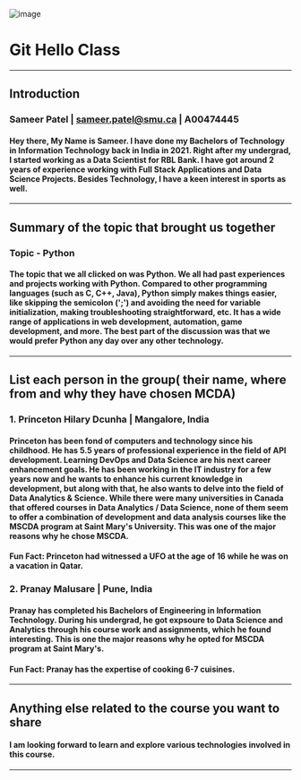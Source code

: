 ![image](https://github.com/A00474445/A00474445_MCDA5510/assets/144371607/f76c5d81-ae5b-4c84-a84b-fd27afd3b345)



# Git Hello Class
------------------------------------------------------------------------------------------
## Introduction
### Sameer Patel | sameer.patel@smu.ca | A00474445
#### Hey there, My Name is Sameer. I have done my Bachelors of Technology in Information Technology back in India in 2021. Right after my undergrad, I started working as a Data Scientist for RBL Bank. I have got around 2 years of experience working with Full Stack Applications and Data Science Projects. Besides Technology, I have a keen interest in sports as well.
------------------------------------------------------------------------------------------
## Summary of the topic that brought us together
### Topic - Python
#### The topic that we all clicked on was Python. We all had past experiences and projects working with Python. Compared to other programming languages (such as C, C++, Java), Python simply makes things easier, like skipping the semicolon (';') and avoiding the need for variable initialization, making troubleshooting straightforward, etc. It has a wide range of applications in web development, automation, game development, and more. The best part of the discussion was that we would prefer Python any day over any other technology.
------------------------------------------------------------------------------------------
## List each person in the group( their name, where from and why they have chosen MCDA)

### 1. Princeton Hilary Dcunha | Mangalore, India
#### Princeton has been fond of computers and technology since his childhood. He has 5.5 years of professional experience in the field of API development. Learning DevOps and Data Science are his next career enhancement goals. He has been working in the IT industry for a few years now and he wants to enhance his current knowledge in development, but along with that, he also wants to delve into the field of Data Analytics & Science. While there were many universities in Canada that offered courses in Data Analytics / Data Science, none of them seem to offer a combination of development and data analysis courses like the MSCDA program at Saint Mary's University. This was one of the major reasons why he chose MSCDA.

#### Fun Fact: Princeton had witnessed a UFO at the age of 16 while he was on a vacation in Qatar.

### 2. Pranay Malusare | Pune, India
#### Pranay has completed his Bachelors of Engineering in Information Technology. During his undergrad, he got expsoure to Data Science and Analytics through his course work and assignments, which he found interesting. This is one the major reasons why he opted for MSCDA program at Saint Mary's.

#### Fun Fact: Pranay has the expertise of cooking 6-7 cuisines. 
------------------------------------------------------------------------------------------
## Anything else related to the course you want to share
#### I am looking forward to learn and explore various technologies involved in this course. 
------------------------------------------------------------------------------------------
